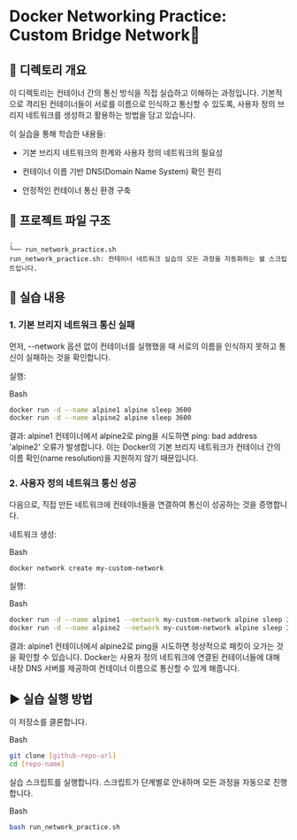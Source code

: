 # Docker Networking Practice: Custom Bridge Network📝
## 📖 디렉토리 개요
이 디렉토리는 컨테이너 간의 통신 방식을 직접 실습하고 이해하는 과정입니다. 기본적으로 격리된 컨테이너들이 서로를 이름으로 인식하고 통신할 수 있도록, 사용자 정의 브리지 네트워크를 생성하고 활용하는 방법을 담고 있습니다.

이 실습을 통해 학습한 내용들:

+ 기본 브리지 네트워크의 한계와 사용자 정의 네트워크의 필요성

+ 컨테이너 이름 기반 DNS(Domain Name System) 확인 원리

+ 안정적인 컨테이너 통신 환경 구축

## 📂 프로젝트 파일 구조
```
.
└── run_network_practice.sh
run_network_practice.sh: 컨테이너 네트워크 실습의 모든 과정을 자동화하는 쉘 스크립트입니다.
```

## 🚀 실습 내용
### 1. 기본 브리지 네트워크 통신 실패
먼저, --network 옵션 없이 컨테이너를 실행했을 때 서로의 이름을 인식하지 못하고 통신이 실패하는 것을 확인합니다.

실행:

Bash

```bash
docker run -d --name alpine1 alpine sleep 3600
docker run -d --name alpine2 alpine sleep 3600
```

결과:
alpine1 컨테이너에서 alpine2로 ping을 시도하면 ping: bad address 'alpine2' 오류가 발생합니다. 이는 Docker의 기본 브리지 네트워크가 컨테이너 간의 이름 확인(name resolution)을 지원하지 않기 때문입니다.

### 2. 사용자 정의 네트워크 통신 성공
다음으로, 직접 만든 네트워크에 컨테이너들을 연결하여 통신이 성공하는 것을 증명합니다.

네트워크 생성:

Bash

```bash
docker network create my-custom-network
```

실행:

Bash

```bash
docker run -d --name alpine1 --network my-custom-network alpine sleep 3600
docker run -d --name alpine2 --network my-custom-network alpine sleep 3600
```

결과:
alpine1 컨테이너에서 alpine2로 ping을 시도하면 정상적으로 패킷이 오가는 것을 확인할 수 있습니다. Docker는 사용자 정의 네트워크에 연결된 컨테이너들에 대해 내장 DNS 서버를 제공하여 컨테이너 이름으로 통신할 수 있게 해줍니다.

## ▶️ 실습 실행 방법
이 저장소를 클론합니다.

Bash

```bash
git clone [github-repo-url]
cd [repo-name]
```

실습 스크립트를 실행합니다. 스크립트가 단계별로 안내하며 모든 과정을 자동으로 진행합니다.

Bash

```bash
bash run_network_practice.sh
```
